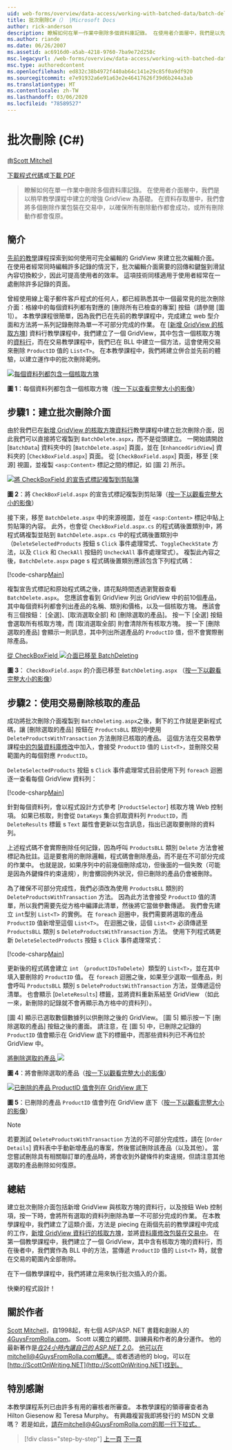 ```yaml
---
uid: web-forms/overview/data-access/working-with-batched-data/batch-deleting-cs
title: 批次刪除C#（） |Microsoft Docs
author: rick-anderson
description: 瞭解如何在單一作業中刪除多個資料庫記錄。 在使用者介面層中，我們是以先前 tut 中建立的增強 GridView 為基礎 。
ms.author: riande
ms.date: 06/26/2007
ms.assetid: ac6916d0-a5ab-4218-9760-7ba9e72d258c
msc.legacyurl: /web-forms/overview/data-access/working-with-batched-data/batch-deleting-cs
msc.type: authoredcontent
ms.openlocfilehash: ed832c38b4972f440ab64c141e29c85f0a9df920
ms.sourcegitcommit: e7e91932a6e91a63e2e46417626f39d6b244a3ab
ms.translationtype: MT
ms.contentlocale: zh-TW
ms.lasthandoff: 03/06/2020
ms.locfileid: "78589527"
---
```

# <a name="batch-deleting-c"></a>批次刪除 (C#)

由[Scott Mitchell](https://twitter.com/ScottOnWriting)

[下載程式代碼](https://download.microsoft.com/download/3/9/f/39f92b37-e92e-4ab3-909e-b4ef23d01aa3/ASPNET_Data_Tutorial_65_CS.zip)或[下載 PDF](batch-deleting-cs/_static/datatutorial65cs1.pdf)

> 瞭解如何在單一作業中刪除多個資料庫記錄。 在使用者介面層中，我們是以稍早教學課程中建立的增強 GridView 為基礎。 在資料存取層中，我們會將多個刪除作業包裝在交易中，以確保所有刪除動作都會成功，或所有刪除動作都會復原。

## <a name="introduction"></a>簡介

[先前的教學](batch-updating-cs.md)課程探索到如何使用可完全編輯的 GridView 來建立批次編輯介面。 在使用者經常同時編輯許多記錄的情況下，批次編輯介面需要的回傳和鍵盤到滑鼠內容切換較少，因此可提高使用者的效率。 這項技術同樣適用于使用者經常在一處刪除許多記錄的頁面。

曾經使用線上電子郵件客戶程式的任何人，都已經熟悉其中一個最常見的批次刪除介面：格線中的每個資料列都有對應的 [刪除所有已檢查的專案] 按鈕（請參閱 [圖 1]）。 本教學課程很簡單，因為我們已在先前的教學課程中，完成建立 web 型介面和方法將一系列記錄刪除為單一不可部分完成的作業。 在 [[新增 GridView 的核取方塊](../enhancing-the-gridview/adding-a-gridview-column-of-checkboxes-cs.md)] 資料行教學課程中，我們建立了一個 GridView，其中包含一個核取方塊的[資料行](wrapping-database-modifications-within-a-transaction-cs.md)，而在交易教學課程中，我們已在 BLL 中建立一個方法，這會使用交易來刪除 `ProductID` 值的 `List<T>`。 在本教學課程中，我們將建立併合並先前的體驗，以建立運作中的批次刪除範例。

[![每個資料列都包含一個核取方塊](batch-deleting-cs/_static/image1.gif)](batch-deleting-cs/_static/image1.png)

**圖 1**：每個資料列都包含一個核取方塊（[按一下以查看完整大小的影像](batch-deleting-cs/_static/image2.png)）

## <a name="step-1-creating-the-batch-deleting-interface"></a>步驟1：建立批次刪除介面

由於我們已在[新增 GridView 的核取方塊資料行](../enhancing-the-gridview/adding-a-gridview-column-of-checkboxes-cs.md)教學課程中建立批次刪除介面，因此我們可以直接將它複製到 `BatchDelete.aspx`，而不是從頭建立。 一開始請開啟 [`BatchData`] 資料夾中的 [`BatchDelete.aspx`] 頁面，並在 [`EnhancedGridView`] 資料夾的 [`CheckBoxField.aspx`] 頁面。 從 [`CheckBoxField.aspx`] 頁面，移至 [來源] 視圖，並複製 `<asp:Content>` 標記之間的標記，如 [圖 2] 所示。

[![將 CheckBoxField 的宣告式標記複製到剪貼簿](batch-deleting-cs/_static/image2.gif)](batch-deleting-cs/_static/image3.png)

**圖 2**：將 `CheckBoxField.aspx` 的宣告式標記複製到剪貼簿（[按一下以觀看完整大小的影像](batch-deleting-cs/_static/image4.png)）

接下來，移至 `BatchDelete.aspx` 中的來源視圖，並在 `<asp:Content>` 標記中貼上剪貼簿的內容。 此外，也會從 `CheckBoxField.aspx.cs` 的程式碼後置類別中，將程式碼複製並貼到 `BatchDelete.aspx.cs` 中的程式碼後置類別中（`DeleteSelectedProducts` 按鈕 s `Click` 事件處理常式、`ToggleCheckState` 方法，以及 `Click` 和 `CheckAll` 按鈕的 `UncheckAll` 事件處理常式）。 複製此內容之後，`BatchDelete.aspx` page s 程式碼後置類別應該包含下列程式碼：

[!code-csharp[Main](batch-deleting-cs/samples/sample1.cs)]

複製宣告式標記和原始程式碼之後，請花點時間透過瀏覽器查看 `BatchDelete.aspx`。 您應該會看到 GridView 列出 GridView 中的前10個產品，其中每個資料列都會列出產品的名稱、類別和價格，以及一個核取方塊。 應該會有三個按鈕： [全選]、[取消選取全部] 和 [刪除選取的產品]。 按一下 [全選] 按鈕會選取所有核取方塊，而 [取消選取全部] 則會清除所有核取方塊。 按一下 [刪除選取的產品] 會顯示一則訊息，其中列出所選產品的 `ProductID` 值，但不會實際刪除產品。

[從 CheckBoxField ![介面已移至 BatchDeleting](batch-deleting-cs/_static/image3.gif)](batch-deleting-cs/_static/image5.png)

**圖 3**： `CheckBoxField.aspx` 的介面已移至 `BatchDeleting.aspx` （[按一下以觀看完整大小的影像](batch-deleting-cs/_static/image6.png)）

## <a name="step-2-deleting-the-checked-products-using-transactions"></a>步驟2：使用交易刪除核取的產品

成功將批次刪除介面複製到 `BatchDeleting.aspx`之後，剩下的工作就是更新程式碼，讓 [刪除選取的產品] 按鈕在 `ProductsBLL` 類別中使用 `DeleteProductsWithTransaction` 方法刪除已核取的產品。 這個方法在交易教學課程[中的包裝資料庫修改](wrapping-database-modifications-within-a-transaction-cs.md)中加入，會接受 `ProductID` 值的 `List<T>`，並刪除交易範圍內的每個對應 `ProductID`。

`DeleteSelectedProducts` 按鈕 s `Click` 事件處理常式目前使用下列 `foreach` 迴圈逐一查看每個 GridView 資料列：

[!code-csharp[Main](batch-deleting-cs/samples/sample2.cs)]

針對每個資料列，會以程式設計方式參考 [`ProductSelector`] 核取方塊 Web 控制項。 如果已核取，則會從 `DataKeys` 集合抓取資料列 `ProductID`，而 `DeleteResults` 標籤 s `Text` 屬性會更新以包含訊息，指出已選取要刪除的資料列。

上述程式碼不會實際刪除任何記錄，因為呼叫 `ProductsBLL` 類別 `Delete` 方法會被標記為批註。這是要套用的刪除邏輯，程式碼會刪除產品，而不是在不可部分完成的作業中。 也就是說，如果序列中的前幾個刪除成功，但後面的一個失敗（可能是因為外鍵條件約束違規），則會擲回例外狀況，但已刪除的產品仍會被刪除。

為了確保不可部分完成性，我們必須改為使用 `ProductsBLL` 類別的 `DeleteProductsWithTransaction` 方法。 因為此方法會接受 `ProductID` 值的清單，所以我們需要先從方格中編譯此清單，然後將它當做參數傳遞。 我們會先建立 `int`型別 `List<T>` 的實例。 在 `foreach` 迴圈中，我們需要將選取的產品 `ProductID` 值新增至這個 `List<T>`。 在迴圈之後，這個 `List<T>` 必須傳遞至 `ProductsBLL` 類別 s `DeleteProductsWithTransaction` 方法。 使用下列程式碼更新 `DeleteSelectedProducts` 按鈕 s `Click` 事件處理常式：

[!code-csharp[Main](batch-deleting-cs/samples/sample3.cs)]

更新後的程式碼會建立 `int` （`productIDsToDelete`）類型的 `List<T>`，並在其中填入要刪除的 `ProductID` 值。 在 `foreach` 迴圈之後，如果至少選取一個產品，則會呼叫 `ProductsBLL` 類別 s `DeleteProductsWithTransaction` 方法，並傳遞這份清單。 也會顯示 [`DeleteResults`] 標籤，並將資料重新系結至 GridView （如此一來，新刪除的記錄就不會再顯示為方格中的資料列）。

[圖 4] 顯示已選取數個數據列以供刪除之後的 GridView。 [圖 5] 顯示按一下 [刪除選取的產品] 按鈕之後的畫面。 請注意，在 [圖 5] 中，已刪除之記錄的 `ProductID` 值會顯示在 GridView 底下的標籤中，而那些資料列已不再位於 GridView 中。

[將刪除選取的產品 ![](batch-deleting-cs/_static/image4.gif)](batch-deleting-cs/_static/image7.png)

**圖 4**：將會刪除選取的產品（[按一下以觀看完整大小的影像](batch-deleting-cs/_static/image8.png)）

[![已刪除的產品 ProductID 值會列在 GridView 底下](batch-deleting-cs/_static/image5.gif)](batch-deleting-cs/_static/image9.png)

**圖 5**：已刪除的產品 `ProductID` 值會列在 GridView 底下（[按一下以觀看完整大小的影像](batch-deleting-cs/_static/image10.png)）

> [!NOTE]
> 若要測試 `DeleteProductsWithTransaction` 方法的不可部分完成性，請在 [`Order Details`] 資料表中手動新增產品的專案，然後嘗試刪除該產品（以及其他）。 當您嘗試刪除具有相關聯訂單的產品時，將會收到外鍵條件約束違規，但請注意其他選取的產品刪除如何復原。

## <a name="summary"></a>總結

建立批次刪除介面包括新增 GridView 與核取方塊的資料行，以及按鈕 Web 控制項，按一下時，會將所有選取的資料列刪除為單一不可部分完成的作業。 在本教學課程中，我們建立了這類介面，方法是 piecing 在兩個先前的教學課程中完成的工作，[新增 GridView 資料行的核取方塊](../enhancing-the-gridview/adding-a-gridview-column-of-checkboxes-cs.md)，並將[資料庫修改包裝在交易中](wrapping-database-modifications-within-a-transaction-cs.md)。 在第一個教學課程中，我們建立了一個 GridView，其中含有核取方塊的資料行，而在後者中，我們實作為 BLL 中的方法，當傳遞 `ProductID` 值的 `List<T>` 時，就會在交易的範圍內全部刪除。

在下一個教學課程中，我們將建立用來執行批次插入的介面。

快樂的程式設計！

## <a name="about-the-author"></a>關於作者

[Scott Mitchell](http://www.4guysfromrolla.com/ScottMitchell.shtml)，自1998起，有七個 ASP/ASP. NET 書籍和創辦人的[4GuysFromRolla.com](http://www.4guysfromrolla.com)。 Scott 以獨立的顧問、訓練員和作者的身分運作。 他的最新著作是[*在24小時內讓自己的 ASP.NET 2.0*](https://www.amazon.com/exec/obidos/ASIN/0672327384/4guysfromrollaco)。 他可以在mitchell@4GuysFromRolla.com觸達[。](mailto:mitchell@4GuysFromRolla.com) 或者透過他的 blog，可以在[http://ScottOnWriting.NET](http://ScottOnWriting.NET)找到。

## <a name="special-thanks-to"></a>特別感謝

本教學課程系列已由許多有用的審核者所審查。 本教學課程的領導審查者為 Hilton Giesenow 和 Teresa Murphy。 有興趣複習我即將發行的 MSDN 文章嗎？ 若是如此，請在mitchell@4GuysFromRolla.com的那一行下拉式[。](mailto:mitchell@4GuysFromRolla.com)

> [!div class="step-by-step"]
> [上一頁](batch-updating-cs.md)
> [下一頁](batch-inserting-cs.md)
